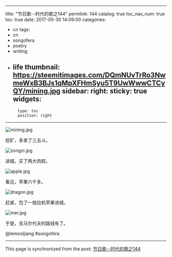 
---
title: "节日歌--时代的歌之144"
permlink: 144
catalog: true
toc_nav_num: true
toc: true
date: 2017-05-30 14:09:00
categories:
- cn
tags:
- cn
- songofera
- poetry
- writing
- life
thumbnail: https://steemitimages.com/DQmNUvTrRo3NwmeWxB3BJs1qMpXFHmSyu5T9UwWwwCTCyQY/mining.jpg
sidebar:
    right:
        sticky: true
widgets:
    -
        type: toc
        position: right
---


![mining.jpg](https://steemitimages.com/DQmNUvTrRo3NwmeWxB3BJs1qMpXFHmSyu5T9UwWwwCTCyQY/mining.jpg)

挖矿，多卖了三五斗。

![zongzi.jpg](https://steemitimages.com/DQmUMUYYaGhdYUxBJ945h9HZR7XfacNskSbju25nBSrrYBU/zongzi.jpg)

进城，买了两大肉粽。

![apple.jpg](https://steemitimages.com/DQmXoexXcMuSmH9xUVzYookbwHKenjD1pvCkKWuphj6TbVu/apple.jpg)

看见，苹果六千多。

![dragon.jpg](https://steemitimages.com/DQmR8TxZNqftVDb6bCHQoEg9pp47WHbq1buUEPVFirxxeep/dragon.jpg)

赶紧，包了一拖拉机苹果进城。

![mer.jpg](https://steemitimages.com/DQmWVSW1kMEqFN3JrsKcj8kvULtfK9hCfpLdJov7DJWtpr7/mer.jpg)

于是，去马尔代夫的路钱有了。

 @lemooljiang #songofera

- - -

This page is synchronized from the post: [节日歌--时代的歌之144](https://steemit.com/@lemooljiang/144)
